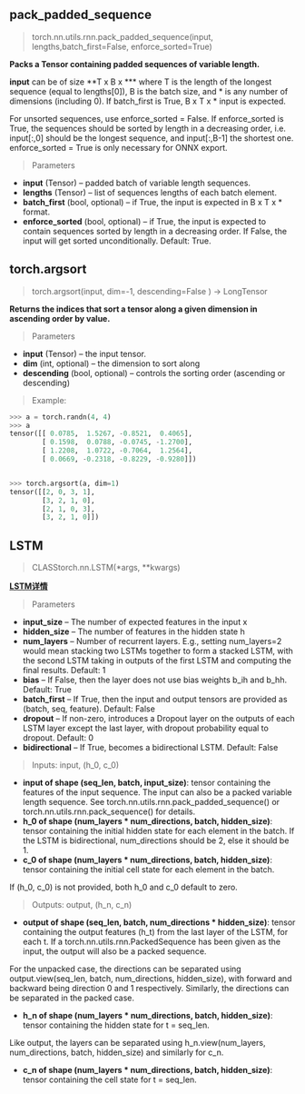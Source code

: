 ## pack_padded_sequence
>torch.nn.utils.rnn.pack_padded_sequence(input, lengths,batch_first=False, enforce_sorted=True)  

**Packs a Tensor containing padded sequences of variable length.**

**input** can be of size **T x B x *** where T is the length of the longest sequence (equal to lengths[0]), B is the batch size, and * is any number of dimensions (including 0). If batch_first is True, B x T x * input is expected.

For unsorted sequences, use enforce_sorted = False. If enforce_sorted is True, the sequences should be sorted by length in a decreasing order, i.e. input[:,0] should be the longest sequence, and input[:,B-1] the shortest one. enforce_sorted = True is only necessary for ONNX export.

>Parameters

+ **input** (Tensor) – padded batch of variable length sequences.
+ **lengths** (Tensor) – list of sequences lengths of each batch element.
+ **batch_first** (bool, optional) – if True, the input is expected in B x T x * format.
+ **enforce_sorted** (bool, optional) – if True, the input is expected to contain sequences sorted by length in a decreasing order. If False, the input will get sorted unconditionally. Default: True.

## torch.argsort
>torch.argsort(input, dim=-1, descending=False ) → LongTensor 

**Returns the indices that sort a tensor along a given dimension in ascending order by value.**


>Parameters

+ **input** (Tensor) – the input tensor.
+ **dim** (int, optional) – the dimension to sort along
+ **descending** (bool, optional) – controls the sorting order (ascending or descending)

>Example:

```python
>>> a = torch.randn(4, 4)
>>> a
tensor([[ 0.0785,  1.5267, -0.8521,  0.4065],
        [ 0.1598,  0.0788, -0.0745, -1.2700],
        [ 1.2208,  1.0722, -0.7064,  1.2564],
        [ 0.0669, -0.2318, -0.8229, -0.9280]])


>>> torch.argsort(a, dim=1)
tensor([[2, 0, 3, 1],
        [3, 2, 1, 0],
        [2, 1, 0, 3],
        [3, 2, 1, 0]])
```


## LSTM
>CLASStorch.nn.LSTM(*args, **kwargs)

**[LSTM详情](nlp/chapter1.md)**


>Parameters

+ **input_size** – The number of expected features in the input x
+ **hidden_size** – The number of features in the hidden state h
+ **num_layers** – Number of recurrent layers. E.g., setting num_layers=2 would mean stacking two LSTMs together to form a stacked LSTM, with the second LSTM taking in outputs of the first LSTM and computing the final results. Default: 1
+ **bias** – If False, then the layer does not use bias weights b_ih and b_hh. Default: True
+ **batch_first** – If True, then the input and output tensors are provided as (batch, seq, feature). Default: False
+ **dropout** – If non-zero, introduces a Dropout layer on the outputs of each LSTM layer except the last layer, with dropout probability equal to dropout. Default: 0
+ **bidirectional** – If True, becomes a bidirectional LSTM. Default: False

>Inputs: input, (h_0, c_0)

+ **input of shape (seq_len, batch, input_size)**: tensor containing the features of the input sequence. The input can also be a packed variable length sequence. See torch.nn.utils.rnn.pack_padded_sequence() or torch.nn.utils.rnn.pack_sequence() for details.
+ **h_0 of shape (num_layers * num_directions, batch, hidden_size)**: tensor containing the initial hidden state for each element in the batch. If the LSTM is bidirectional, num_directions should be 2, else it should be 1.
+ **c_0 of shape (num_layers * num_directions, batch, hidden_size)**: tensor containing the initial cell state for each element in the batch.

If (h_0, c_0) is not provided, both h_0 and c_0 default to zero.

> Outputs: output, (h_n, c_n)

+ **output of shape (seq_len, batch, num_directions * hidden_size)**: tensor containing the output features (h_t) from the last layer of the LSTM, for each t. If a torch.nn.utils.rnn.PackedSequence has been given as the input, the output will also be a packed sequence.

For the unpacked case, the directions can be separated using output.view(seq_len, batch, num_directions, hidden_size), with forward and backward being direction 0 and 1 respectively. Similarly, the directions can be separated in the packed case.

+ **h_n of shape (num_layers * num_directions, batch, hidden_size)**: tensor containing the hidden state for t = seq_len.

Like output, the layers can be separated using h_n.view(num_layers, num_directions, batch, hidden_size) and similarly for c_n.

+ **c_n of shape (num_layers * num_directions, batch, hidden_size)**: tensor containing the cell state for t = seq_len.
